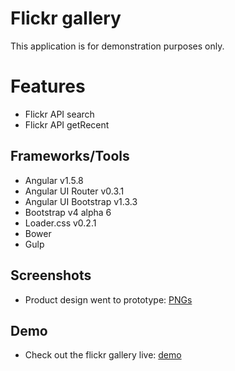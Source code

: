 # Flickr gallery
This application is for demonstration purposes only. 

# Features
- Flickr API search
- Flickr API getRecent

## Frameworks/Tools
- Angular v1.5.8
- Angular UI Router v0.3.1
- Angular UI Bootstrap v1.3.3
- Bootstrap v4 alpha 6
- Loader.css v0.2.1
- Bower
- Gulp

## Screenshots
- Product design went to prototype: [PNGs](https://github.com/nicholas-davis/flickr-gallery-angular-bootstrap/tree/master/app/assets/screenshots)

## Demo
- Check out the flickr gallery live: [demo](http://sandbox.nicholasdavis.co/projects/flickr-gallery-angular-bootstrap)
